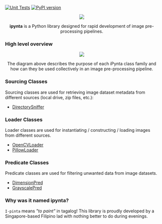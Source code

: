 [![Unit Tests](https://github.com/allanchua101/ipynta/actions/workflows/run_unit_tests.yml/badge.svg)](https://github.com/allanchua101/ipynta/actions/workflows/run_unit_tests.yml)
[![PyPI version](https://badge.fury.io/py/ipynta.svg)](https://badge.fury.io/py/ipynta)

<p align="center">
    <img  src="https://i.imgur.com/mKCFKIf.jpeg"> 
</p>

<p align="center">
  <strong>ipynta</strong> is a Python library designed for rapid development of image pre-processing pipelines.
</p>

### High level overview

<p align="center">
  <img src="https://i.imgur.com/tCDKqJD.png" />
</p>

<p align="center">
  The diagram above describes the purpose of each iPynta class family and how can they be used collectively in an image pre-processing pipeline.
</p>

### Sourcing Classes

Sourcing classes are used for retrieving image dataset metadata from different sources (local drive, zip files, etc.):

- [DirectorySniffer](https://github.com/allanchua101/ipynta/blob/main/docs/sourcing/DirectorySniffer.md)

### Loader Classes

Loader classes are used for instantiating / constructing / loading images from different sources.

- [OpenCVLoader](https://github.com/allanchua101/ipynta/blob/main/docs/loaders/OpenCVLoader.md)
- [PillowLoader](https://github.com/allanchua101/ipynta/blob/main/docs/loaders/PillowLoader.md)

### Predicate Classes

Predicate classes are used for filtering unwanted data from image datasets.

- [DimensionPred](https://github.com/allanchua101/ipynta/blob/main/docs/predicates/DimensionPred.md)
- [GrayscalePred](https://github.com/allanchua101/ipynta/blob/main/docs/predicates/GrayscalePred.md)

### Why was it named ipynta?

`I-pinta` means _"to paint"_ in tagalog! This library is proudly developed by a Singapore-based Filipino lad with nothing better to do during evenings.
